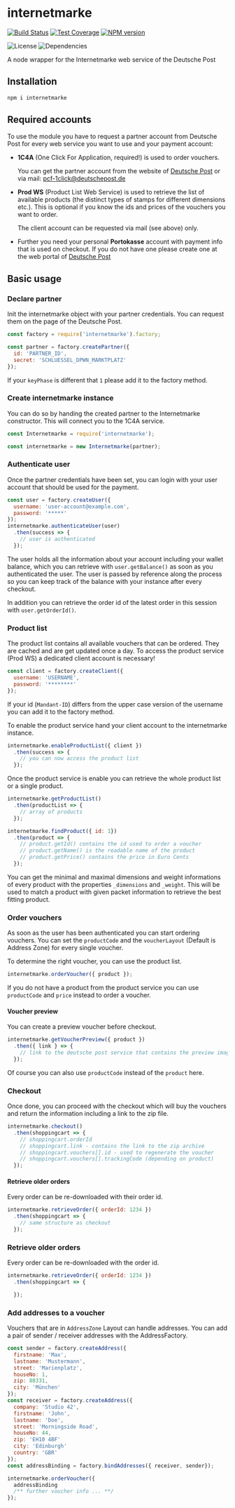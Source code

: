 # internetmarke

[![Build Status][travis-svg]][travis-url]
[![Test Coverage][coveralls-svg]][coveralls-url]
[![NPM version][npm-svg]][npm-url]

![License][license-svg]
![Dependencies][dependencies-svg]

A node wrapper for the Internetmarke web service of the Deutsche Post


## Installation

```sh
npm i internetmarke
```


## Required accounts

To use the module you have to request a partner account from Deutsche Post for every web service you want to use and your payment account:

* **1C4A** (One Click For Application, required!) is used to order vouchers.

  You can get the partner account from the website of [Deutsche Post][post-1c4a] or via mail: pcf-1click@deutschepost.de

* **Prod WS** (Product List Web Service) is used to retrieve the list of available products (the distinct types of stamps for different dimensions etc.). This is optional if you know the ids and prices of the vouchers you want to order.

  The client account can be requested via mail (see above) only.

* Further you need your personal **Portokasse** account with payment info that is used on checkout. If you do not have one please create one at the web portal of [Deutsche Post][post-portokasse]


## Basic usage

### Declare partner

Init the internetmarke object with your partner credentials.
You can request them on the page of the Deutsche Post.

```javascript
const factory = require('internetmarke').factory;

const partner = factory.createPartner({
  id: 'PARTNER_ID',
  secret: 'SCHLUESSEL_DPWN_MARKTPLATZ'
});
```

If your `keyPhase` is different that `1` please add it to the factory method.


### Create internetmarke instance

You can do so by handing the created partner to the Internetmarke constructor. This will connect you to the 1C4A service.

```javascript
const Internetmarke = require('internetmarke');

const internetmarke = new Internetmarke(partner);
```


### Authenticate user

Once the partner credentials have been set, you can login with your user account that should be used for the payment.

```javascript
const user = factory.createUser({
  username: 'user-account@example.com',
  password: '*****'
});
internetmarke.authenticateUser(user)
  .then(success => {
    // user is authenticated
  });
```

The user holds all the information about your account including your wallet balance, which you can retrieve with `user.getBalance()` as soon as you authenticated the user. The user is passed by reference along the process so you can keep track of the balance with your instance after every checkout.

In addition you can retrieve the order id of the latest order in this session with `user.getOrderId()`.


### Product list

The product list contains all available vouchers that can be ordered. They are cached and are get updated once a day.
To access the product service (Prod WS) a dedicated client account is necessary!

```javascript
const client = factory.createClient({
  username: 'USERNAME',
  password: '********'
});
```

If your id (`Mandant-ID`) differs from the upper case version of the username you can add it to the factory method.

To enable the product service hand your client account to the internetmarke instance.

```javascript
internetmarke.enableProductList({ client })
  .then(success => {
    // you can now access the product list
  });
```

Once the product service is enable you can retrieve the whole product list or a single product.

```javascript
internetmarke.getProductList()
  .then(productList => {
    // array of products
  });

internetmarke.findProduct({ id: 1})
  .then(product => {
    // product.getId() contains the id used to order a voucher
    // product.getName() is the readable name of the product
    // product.getPrice() contains the price in Euro Cents
  });
```

You can get the minimal and maximal dimensions and weight informations of every product with the properties `_dimensions` and `_weight`. This will be used to match a product with given packet information to retrieve the best fitting product.


### Order vouchers

As soon as the user has been authenticated you can start ordering vouchers.
You can set the `productCode` and the `voucherLayout` (Default is Address Zone) for every single voucher.

To determine the right voucher, you can use the product list.

```javascript
internetmarke.orderVoucher({ product });
```

If you do not have a product from the product service you can use `productCode` and `price` instead to order a voucher.

#### Voucher preview

You can create a preview voucher before checkout.

```javascript
internetmarke.getVoucherPreview({ product })
  .then({ link } => {
    // link to the deutsche post service that contains the preview image for the product
  });
```

Of course you can also use `productCode` instead of the `product` here.


### Checkout

Once done, you can proceed with the checkout which will buy the vouchers and return the information including a link to the zip file.

```javascript
internetmarke.checkout()
  .then(shoppingcart => {
    // shoppingcart.orderId
    // shoppingcart.link - contains the link to the zip archive
    // shoppingcart.vouchers[].id - used to regenerate the voucher
    // shoppingcart.vouchers[].trackingCode (depending on product)
  });
```

#### Retrieve older orders

Every order can be re-downloaded with their order id.

```javascript
internetmarke.retrieveOrder({ orderId: 1234 })
  .then(shoppingcart => {
    // same structure as checkout
  });
```


### Retrieve older orders

Every order can be re-downloaded with the order id.

```javascript
internetmarke.retrieveOrder({ orderId: 1234 })
  .then(shoppingcart => {

  });
```


### Add addresses to a voucher

Vouchers that are in `AddressZone` Layout can handle addresses.
You can add a pair of sender / receiver addresses with the AddressFactory.

```javascript
const sender = factory.createAddress({
  firstname: 'Max',
  lastname: 'Mustermann',
  street: 'Marienplatz',
  houseNo: 1,
  zip: 80331,
  city: 'München'
});
const receiver = factory.createAddress({
  company: 'Studio 42',
  firstname: 'John',
  lastname: 'Doe',
  street: 'Morningside Road',
  houseNo: 44,
  zip: 'EH10 4BF'
  city: 'Edinburgh'
  country: 'GBR'
});
const addressBinding = factory.bindAddresses({ receiver, sender});

internetmarke.orderVoucher({
  addressBinding
  /** further voucher info ... **/
});
```


[npm-url]: https://npmjs.org/package/internetmarke
[npm-svg]: https://img.shields.io/npm/v/internetmarke.svg
[npm-downloads-svg]: https://img.shields.io/npm/dm/internetmarke.svg

[travis-url]: https://travis-ci.org/schaechinger/internetmarke
[travis-svg]: https://img.shields.io/travis/schaechinger/internetmarke/master.svg

[license-svg]: https://img.shields.io/npm/l/internetmarke.svg

[dependencies-svg]: https://img.shields.io/david/schaechinger/internetmarke.svg

[coveralls-url]: https://coveralls.io/github/schaechinger/internetmarke
[coveralls-svg]:  https://img.shields.io/coveralls/github/schaechinger/internetmarke.svg


[post-1c4a]: https://www.deutschepost.de/de/i/internetmarke-porto-drucken/partner-werden.html
[post-portokasse]: https://portokasse.deutschepost.de/portokasse/#!/register/
